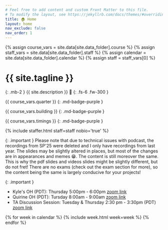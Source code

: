 ```yaml
---
# Feel free to add content and custom Front Matter to this file.
# To modify the layout, see https://jekyllrb.com/docs/themes/#overriding-theme-defaults
title: 🏠 Home
layout: home
nav_exclude: false
nav_order: 1
---
```


{% assign course_vars = site.data[site.data_folder].course %}
{% assign staff_vars = site.data[site.data_folder].staff %}
{% assign calendar = site.data[site.data_folder].calendar %}
{% assign staff = staff_vars[0] %} <!-- Cannot change this to instructor = because it will break the staffer.html include. If this needs to be instructor, then include.staff needs to be used as the variable in staffer.html  -->

# {{ site.tagline }}

{: .mb-2 }
{{ site.description }} <span title="https://jarv.is/" class="wave">👋</span>
{: .fs-6 .fw-300 }

{{ course_vars.quarter }}
{: .md-badge-purple }

{{ course_vars.building }}
{: .md-badge-purple }

{{ course_vars.timings }}
{: .md-badge-purple }

{% include staffer.html staff=staff nobio='true' %}

{: .important }
Please note that due to technical issues with podcast, the recordings from SP'25 were deleted and I only have recordings from last year. The slides may be slightly altered in places, but most of the changes are in appearances and memes 😁. The content is still moreover the same.
This is why the pdf slides and videos slides might be slightly different, but do not fret! There are no exams (check out the exam section for more), so the content being the same is largely conducive for your projects!


{: .important }
  - Kyle's OH (PDT): Thursday 5:00pm - 6:00pm [zoom link](https://ucsd.zoom.us/j/4288626123?pwd=TWpyQW5nZkpUTWJvU0YzejQyY25Sdz09)
  - Quirine OH (PDT): Tursday 8:00am - 9:00am [zoom link](https://ucsd.zoom.us/j/95336512099)
  - TA Discussion Session: Tuesday & Thursday 2:30 pm - 3:30pm (PDT) [zoom link](https://ucsd.zoom.us/j/96222015762)

<!-- **{{ course_vars.announcement.text }}** -->

{% for week in calendar %}
  {% include week.html week=week %}
{% endfor %}
